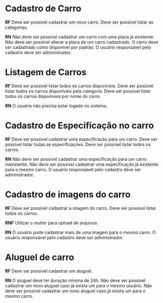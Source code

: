 # Cadastro de Carro

**RF**
Deve ser possível cadastrar um novo carro.
Deve ser possível listar as categorias.

**RN**
Não deve ser possível cadastrar um carro com uma placa já existente.
Não deve ser possível alterar a placa de um carro cadastrado.
O carro deve ser cadastrado como disponível por padrão.
O usuário responsável pelo cadastro deve ser administrador.

# Listagem de Carros

**RF**
Deve ser possível listar todos os carros disponíveis.
Deve ser possível listar todos os carros disponíveis pela categoria.
Deve ser possível listar todos os carros disponíveis por nome do carro.


**RN**
O usuário não precisa estar logado no sistema.

# Cadastro de Especificação no carro
**RF**
Deve ser possível cadastrar uma especificação para um carro.
Deve ser possível listar todas as especificações.
Deve ser possível listar todos os carros.

**RN**
Não deve ser possível cadastrar uma especificação para um carro inexistente.
Não deve ser possível cadastrar uma especificação já existente para o mesmo carro.
O usuário responsável pelo cadastro deve ser administrador.

# Cadastro de imagens do carro
**RF**
Deve ser possível cadastrar a imagem do carro.
Deve ser possível listar todos os carros.

**RNF**
Utilizar o multer para upload de arquivos.

**RN**
O usuário pode cadastrar mais de uma imagem para o mesmo carro.
O usuário responsável pelo cadastro deve ser administrador.

# Aluguel de carro
**RF**
Deve ser possível cadastrar um aluguel.

**RN**
O aluguel deve ter duração mínima de 24h.
Não deve ser possível cadastrar um novo aluguel caso já exista um para o mesmo usuário.
Não deve ser possível cadastrar um novo aluguel caso já exista um para o mesmo carro.
